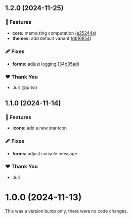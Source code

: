 ## 1.2.0 (2024-11-25)

### 🚀 Features

- **core:** memoizing computation ([e25244a](https://github.com/juristr/epicweb-slate-ui/commit/e25244a))
- **themes:** add default variant ([db16954](https://github.com/juristr/epicweb-slate-ui/commit/db16954))

### 🩹 Fixes

- **forms:** adjust logging ([34d35ad](https://github.com/juristr/epicweb-slate-ui/commit/34d35ad))

### ❤️  Thank You

- Juri @juristr

## 1.1.0 (2024-11-14)

### 🚀 Features

- **icons:** add a new star icon

### 🩹 Fixes

- **forms:** adjust console message

### ❤️  Thank You

- Juri

# 1.0.0 (2024-11-13)

This was a version bump only, there were no code changes.
